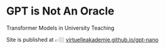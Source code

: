 # GPT is Not An Oracle
Transformer Models in University Teaching

Site is published at 👉🏼 [virtuelleakademie.github.io/gpt-nano](https://virtuelleakademie.github.io/gpt-nano/)
